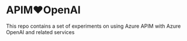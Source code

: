 # APIM❤️OpenAI
This repo contains a set of experiments on using Azure APIM with Azure OpenAI and related services
